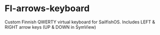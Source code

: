FI-arrows-keyboard
===============

Custom Finnish QWERTY virtual keyboard for SailfishOS. Includes LEFT &amp; RIGHT arrow keys (UP &amp; DOWN in SymView)
